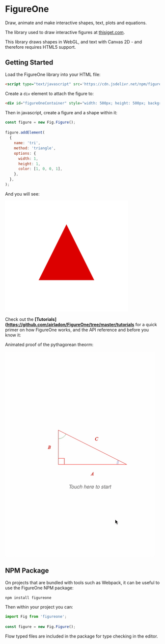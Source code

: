 # FigureOne

Draw, animate and make interactive shapes, text, plots and equations.

The library used to draw interactive figures at <a href="https://www.thisiget.com">thisiget.com</a>.

This library draws shapes in WebGL, and text with Canvas 2D - and therefore requires HTML5 support.

## Getting Started

Load the FigureOne library into your HTML file:

```html
<script type="text/javascript" src='https://cdn.jsdelivr.net/npm/figureone@0.3.3/figureone.min.js'></script>
```

Create a `div` element to attach the figure to:
```html
<div id="figureOneContainer" style="width: 500px; height: 500px; background-color: white;"></div>
```

Then in javascript, create a figure and a shape within it:

```js
const figure = new Fig.Figure();

figure.addElement(
  {
    name: 'tri',
    method: 'triangle',
    options: {
      width: 1,
      height: 1,
      color: [1, 0, 0, 1],
    },
  },
);
```

And you will see:

![](tutorials/1%20-%20Shape/example.png)

Check out the **[Tutorials](https://github.com/airladon/FigureOne/tree/master/tutorials** for a quick primer on how FigureOne works, and the API reference and before you know it:

Animated proof of the pythagorean theorm:

![](examples/Pythagorean%20Theorem/example.gif)


## NPM Package

On projects that are bundled with tools such as Webpack, it can be useful to use the FigureOne NPM package:

`npm install figureone`

Then within your project you can:

```js
import Fig from 'figureone';

const figure = new Fig.Figure();
```

Flow typed files are included in the package for type checking in the editor.

